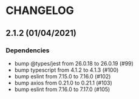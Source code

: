 # CHANGELOG

## 2.1.2 (01/04/2021)

### Dependencies

- bump @types/jest from 26.0.18 to 26.0.19 (#99)
- bump typescript from 4.1.2 to 4.1.3 (#100)
- bump eslint from 7.15.0 to 7.16.0 (#102)
- bump axios from 0.21.0 to 0.21.1 (#103)
- bump eslint from 7.16.0 to 7.17.0 (#105)
